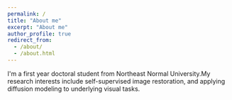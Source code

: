 ```yaml
---
permalink: /
title: "About me"
excerpt: "About me"
author_profile: true
redirect_from: 
  - /about/
  - /about.html
---
```

I'm a first year doctoral student from Northeast Normal University.My research interests include self-supervised image restoration, and applying diffusion modeling to underlying visual tasks.
